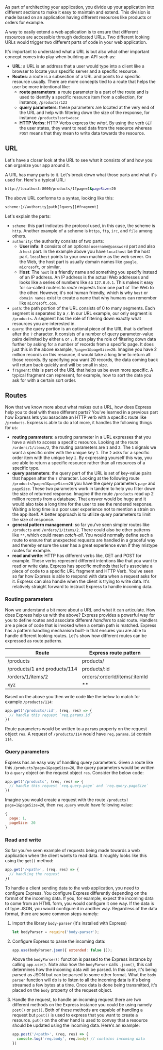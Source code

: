 As part of architecting your application, you divide up your application into different sections to make it easy to maintain and extend. This division is made based on an application having different resources like products or orders for example. 

A way to easily extend a web application is to ensure that different resources are accessible through dedicated URLs. Two different looking URLs would trigger two different parts of code in your web application.  

It's important to understand what a URL is but also what other important concept comes into play when building an API such as:

- **URL**: a URL is an address that a user would type into a client like a browser to locate your specific server and a specific resource.
- **Routes**: a route is a subsection of a URL and points to a specific resource usually. There are more concepts tied to a route that helps the user be more intentional like:
  - **route parameters**: a route parameter is a part of the route and is used to identify a specific resource item from a collection, for instance, `/products/123`
  - **query parameters**: these parameters are located at the very end of the URL and help with filtering down the size of the response, for instance `/products?sort=desc`
  - **HTTP Verbs**: HTTP Verbs express the *what*. By using the verb `GET` the user states, they want to read data from the resource whereas `POST` means that they mean to write data towards the resource.

## URL

Let's have a closer look at the URL to see what it consists of and how you can organize your app around it.

A URL has many parts to it. Let's break down what those parts and what it's used for. Here's a typical URL:

```bash
http://localhost:8000/products/1?page=1&pageSize=20
```

The above URL conforms to a syntax, looking like this:

```bash
scheme:[//authority]path[?query][#fragment]
```

Let's explain the parts:

- `scheme`: this part indicates the protocol used, in this case, the scheme is `http`. Another example of a scheme is `https`, `ftp`, `irc`, and `file` among others.
- `authority`: the authority consists of two parts:
  - **User info**: It consists of an optional `username@password` part and also a `host` part. In the example above you have `localhost` be the host part. `localhost` points to your own machine as the web server. On the Web, the host part is usually domain names like `google`, `microsoft`, or similar.
  - **Host**:  The `host` is a friendly name and something you specify instead of an IP address. An IP address is the actual Web addresses and looks like a series of numbers like so `127.0.0.1`. This makes it easy for so-called routers to *route* requests from one part of The Web to the other. However, it's not human friendly, which is why `host` or `domain names` exist to create a name that why humans can remember like `microsoft.com`.
- `path`: the path portion of the URL consists of 0 to many segments. Each segment is separated by a `/`. In our URL example, our only segment is `/products`. A segment has the role of filtering down exactly what resources you are interested in.
- `query`: the query portion is an optional piece of the URL that is defined after the `?` character. It consists of a number of query parameter-value pairs delimited by either `&` or `;`. It can play the role of filtering down data further by asking for a number of records from a specific page. It does just this in the above example, `?page=1&pageSize=20`. Imagine you have 2 million records on this resource, it would take a long time to return all those records. By specifying you want 20 records, the data coming back will return back quickly and will be small in size.
- `fragment`: this is part of the URL that helps us be even more specific. A typical fragment can represent, for example,  how to sort the data you ask for with a certain sort order.

## Routes

Now that we know more about what makes out a URL, how does Express help you to deal with these different parts? You've learned in a previous part how Express lets you associate an HTTP verb with a specific route like `/products`. Express is able to do a lot more, it handles the following things for us:

- **routing parameters**: a routing parameter in a URL expresses that you have a wish to access a specific resource. Looking at the route `/orders/1/items/2`, the routing parameters are `1` and `2`. The `1` signals we want a specific order with the unique key `1`. The `2` asks for a specific order item with the unique key `2`. By expressing yourself this way, you are able to return a specific resource rather than all resources of a specific type.
- **query parameters**: the query part of the URL is set of key-value pairs that happen after the `?` character. Looking at the following route `/products?page=1&pageSize=20` you have the query parameters `page` and `pageSize`. These two parameters work in tandem to help you filter down the size of returned response. Imagine if the route `/products` read up 2 million records from a database. That answer would be huge and it would also take a long time for the user to see the rendered response. Waiting a long time is a poor user experience not to mention a strain on the app itself. A better approach is to utilize query parameters to limit the size of response.
- **general pattern management**: so far you've seen simpler routes like `/products` and `/orders/1/items/2`. There could also be other patterns like `**`, which could mean *catch-all*. You would normally define such a route to ensure that unexpected requests are handled in a graceful way and thereby ensure the user has a great experience even if they mistype routes for example.
- **read and write**: HTTP has different verbs like, GET and POST for example. These verbs represent different intentions like that you want to read or write data. Express has specific methods that let's associate a piece of code to a specific URL fragment and HTTP Verb. You've seen so far how Express is able to respond with data when a request asks for it. Express can also handle when the client is trying to write data. It's relatively straight forward to instruct Express to handle incoming data.

### Routing parameters

Now we understand a bit more about a URL and what it can articulate. How does Express help us with the above? Express provides a powerful way for you to define routes and associate different *handlers* to said route. Handlers are a piece of code that is invoked when a certain path is matched. Express has a pattern handling mechanism built-in that ensures you are able to handle different looking routes. Let's show how different routes can be expressed as route patterns.

| Route                        | Express route pattern         |
|------------------------------|-------------------------------|
| /products                    | products/                     |
| /products/1 and products/114 | products/:id                  |
| /orders/1/items/2            | orders/:orderId/items/:itemId |
| xyz                          | **                            |

Based on the above you then write code like the below to match for example `/products/114`:

```javascript
app.get('/products/:id', (req, res) => {
  // handle this request `req.params.id`
})
```

Route parameters would be written to a `params` property on the request object `res`. A request of `/products/114` would have `req.params.id` contain `114`.

### Query parameters

Express has an easy way of handling query parameters. Given a route like this `/products?page=1&pageSize=20`, the query parameters would be written to a `query` object on the request object `res`. Consider the below code:

```javascript
app.get('/products', (req, res) => {
  // handle this request `req.query.page` and `req.query.pageSize`
})
```

Imagine you would create a request with the route `/products?page=1&pageSize=20`, then `req.query` would have following value:

```javascript
{
  page: 1,
  pageSize: 20
}
```

### Read and write

So far you've seen example of requests being made towards a web application when the client wants to read data. It roughly looks like this using the `get()` method:

```javascript
app.get('/<path>', (req, res) => {
  // handling the request
})
```

To handle a client sending data to the web application, you need to configure Express. You configure Express differently depending on the format of the incoming data. If you, for example,  expect the incoming data to come from an HTML form, you would configure it one way. If the data is of type JSON, you would configure it in another way. Regardless of the data format, there are some common steps namely:

1. Import the library `body-parser` (it's installed with Express)

   ```javascript
   let bodyParser = require('body-parser');
   ```

1. Configure Express to parse the incoming data:

   ```javascript
   app.use(bodyParser.json({ extended: false }));
   ```

   Above the `bodyParser()` function is passed to the Express instance by calling `app.use()`. Note also how the `bodyParser` calls `.json()`, this call determines how the incoming data will be parsed. In this case, it's being parsed as JSON but can be parsed to some other format. What the `body parser` function will do is to listen to all the incoming data is it's being streamed a few bytes at a time. Once data is done being transmitted, it's placed on the `body` property of the request object.
1. Handle the request, to handle an incoming request there are two different methods on the Express instance you could be using namely `post()` or `put()`. Both of these methods are capable of handling a request but `post()` is used to express that you want to create a resource. `put()` on the other hand is used to convey that a resource should be updated using the incoming data. Here's an example:

   ```javascript
   app.post('/<path>', (req, res) => {
     console.log('req.body', req.body) // contains incoming data
   })
   ```
